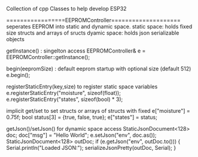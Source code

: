 Collection of cpp Classes to help develop ESP32

=================EEPROMController====================
seperates EEPROM into static and dynamic space.
  static space: holds fixed size structs and arrays of sructs
  dyamic space: holds json serializable objects

getInstance() : singelton access
  EEPROMController& e = EEPROMController::getInstance();

begin(eepromSize) : default eeprom startup with optional size (default 512)
  e.begin();

registerStaticEntry(key,size) to register static space variables
    e.registerStaticEntry("moisture", sizeof(float));
    e.registerStaticEntry("states", sizeof(bool) * 3);
    
implicit get/set to set structs or arrays of structs with fixed 
  e["moisture"] = 0.75f;
  bool status[3] = {true, false, true};
  e["states"] = status;

getJson()/setJson() for dynamic space access
  StaticJsonDocument<128> doc;
  doc["msg"] = "Hello World";
  e.setJson("env", doc.as<JsonObject>());
  StaticJsonDocument<128> outDoc;
  if (e.getJson("env", outDoc.to<JsonObject>())) {
      Serial.println("Loaded JSON:");
      serializeJsonPretty(outDoc, Serial);
  }
